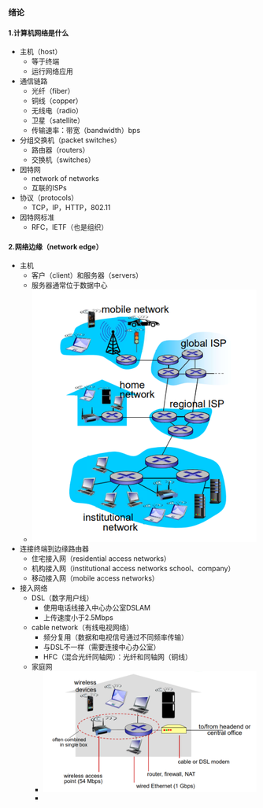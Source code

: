 ### 绪论

#### 1.计算机网络是什么

- 主机（host）
  - 等于终端
  - 运行网络应用
- 通信链路
  - 光纤（fiber）
  - 铜线（copper）
  - 无线电（radio）
  - 卫星（satellite）
  - 传输速率：带宽（bandwidth）bps
- 分组交换机（packet switches）
  - 路由器（routers）
  - 交换机（switches）
- 因特网
  - network of networks
  - 互联的ISPs
- 协议（protocols）
  - TCP，IP，HTTP，802.11
- 因特网标准
  - RFC，IETF（也是组织）

#### 2.网络边缘（network edge）

- 主机
  - 客户（client）和服务器（servers）
  - 服务器通常位于数据中心
  - ![image-20220511132238624](https://raw.githubusercontent.com/xydasixi/cloudimg/main/202205111322674.png)
- 连接终端到边缘路由器
  - 住宅接入网（residential access networks）
  - 机构接入网（institutional access networks  school、company）
  - 移动接入网（mobile access networks）
- 接入网络
  - DSL（数字用户线）
    - 使用电话线接入中心办公室DSLAM
    - 上传速度小于2.5Mbps
  - cable network（有线电视网络）
    - 频分复用（数据和电视信号通过不同频率传输）
    - 与DSL不一样（需要连接中心办公室）
    - HFC（混合光纤同轴网）：光纤和同轴网（铜线）
  - 家庭网
    - ![image-20220511133534338](https://raw.githubusercontent.com/xydasixi/cloudimg/main/202205111335393.png)
    - 

